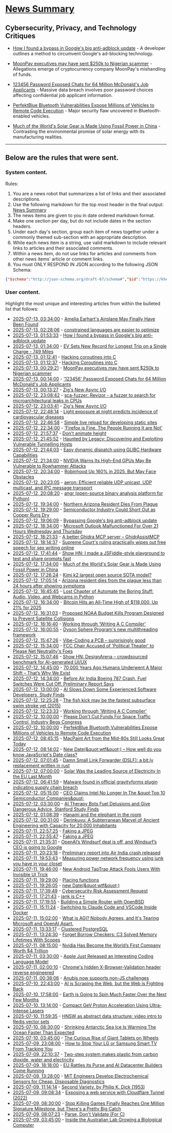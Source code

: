 # [News Summary](https://kherrick.github.io/news-summary/)

## Cybersecurity, Privacy, and Technology Critiques

* [How I found a bypass in Google's big anti-adblock update](https://0x44.xyz/blog/web-request-blocking/) - A developer outlines a method to circumvent Google's ad-blocking technology.

* [MoonPay executives may have sent $250k to Nigerian scammer](https://www.theblock.co/post/362339/moonpay-executives-may-have-sent-250000-to-nigerian-scammer-doj-filing-suggests) - Allegations emerge of cryptocurrency company MoonPay's mishandling of funds.

* [123456 Password Exposed Chats for 64 Million McDonald's Job Applicants](https://soylentnews.org/article.pl?sid=25/07/12/1213215&from=rss) - Massive data breach involves poor password choices affecting confidential job applicant information.

* [PerfektBlue Bluetooth Vulnerabilities Expose Millions of Vehicles to Remote Code Execution](https://soylentnews.org/article.pl?sid=25/07/11/2237233&from=rss) - Major security flaw uncovered in Bluetooth-enabled vehicles.

* [Much of the World's Solar Gear is Made Using Fossil Power in China](https://hardware.slashdot.org/story/25/07/12/044242/much-of-the-worlds-solar-gear-is-made-using-fossil-power-in-china?utm_source=rss1.0mainlinkanon&utm_medium=feed) - Contrasting the environmental promise of solar energy with its manufacturing realities.

---

## Below are the rules that were sent.

### System content.

Rules:

1. You are a news robot that summarizes a list of links and their associated descriptions.
2. Use the following markdown for the top most header in the final output: [News Summary](https://kherrick.github.io/news-summary/)
3. The news items are given to you in date ordered markdown format.
4. Make one section per day, but do not include dates in the section headers.
5. Under each day's section, group each item of news together under a commonly themed sub-section with an appropriate description.
6. While each news item is a string, use valid markdown to include relevant links to articles and their associated comments.
7. Within a news item, do not use links for articles and comments from other news items' article or comment links.
8. You must ONLY RESPOND IN JSON according to the following JSON Schema:

```json
{"$schema":"http://json-schema.org/draft-07/schema#","$id":"https://kherrick.github.io/news-summary/news-summary-schema.json","type":"object","properties":{"heading":{"type":"string"},"sections":{"type":"array","items":{"type":"object","properties":{"title":{"type":"string"},"newsItems":{"type":"array","items":{"type":"string"},"minItems":1}},"required":["title","newsItems"]},"minItems":1}},"required":["heading","sections"]}
```

### User content.

Highlight the most unique and interesting articles from within the bulleted list that follows:

* [2025-07-13, 03:34:00](https://tech.slashdot.org/story/25/07/13/0215218/amelia-earharts-airplane-may-finally-have-been-found?utm_source=rss1.0mainlinkanon&amp;utm_medium=feed) - [Amelia Earhart&apos;s Airplane May Finally Have Been Found](https://tech.slashdot.org/story/25/07/13/0215218/amelia-earharts-airplane-may-finally-have-been-found?utm_source=rss1.0mainlinkanon&amp;utm_medium=feed)
* [2025-07-13, 02:28:06](https://lobste.rs/s/hul45q/constrained_languages_are_easier) - [constrained languages are easier to optimize](https://jyn.dev/constrained-languages-are-easier-to-optimize/)
* [2025-07-13, 01:53:33](https://lobste.rs/s/pbj1da/how_i_found_bypass_google_s_big_anti) - [How I found a bypass in Google&apos;s big anti-adblock update](https://0x44.xyz/blog/web-request-blocking/)
* [2025-07-13, 01:34:00](https://tech.slashdot.org/story/25/07/13/0113254/ev-sets-new-record-for-longest-trip-on-a-single-charge---749-miles?utm_source=rss1.0mainlinkanon&amp;utm_medium=feed) - [EV Sets New Record for Longest Trip on a Single Charge - 749 Miles](https://tech.slashdot.org/story/25/07/13/0113254/ev-sets-new-record-for-longest-trip-on-a-single-charge---749-miles?utm_source=rss1.0mainlinkanon&amp;utm_medium=feed)
* [2025-07-13, 01:12:41](https://lobste.rs/s/oqaxxt/hacking_coroutines_into_c) - [Hacking coroutines into C](https://wiomoc.de/misc/posts/hacking_coroutines_into_c.html)
* [2025-07-13, 01:12:37](https://news.ycombinator.com/item?id=44546640) - [Hacking Coroutines into C](https://wiomoc.de/misc/posts/hacking_coroutines_into_c.html)
* [2025-07-13, 00:29:21](https://news.ycombinator.com/item?id=44546422) - [MoonPay executives may have sent $250k to Nigerian scammer](https://www.theblock.co/post/362339/moonpay-executives-may-have-sent-250000-to-nigerian-scammer-doj-filing-suggests)
* [2025-07-13, 00:14:00](https://soylentnews.org/article.pl?sid=25/07/12/1213215&amp;from=rss) - [&apos;123456&apos; Password Exposed Chats for 64 Million McDonald&apos;s Job Applicants](https://soylentnews.org/article.pl?sid=25/07/12/1213215&amp;from=rss)
* [2025-07-13, 00:13:27](https://lobste.rs/s/mtcsug/zig_s_new_async_i_o) - [Zig&apos;s New Async I/O](https://kristoff.it/blog/zig-new-async-io/)
* [2025-07-12, 23:08:42](https://lobste.rs/s/acowbz/sca_fuzzer_revizor_fuzzer_search_for) - [sca-fuzzer: Revizor - a fuzzer to search for microarchitectural leaks in CPUs](https://github.com/microsoft/sca-fuzzer)
* [2025-07-12, 23:03:41](https://news.ycombinator.com/item?id=44545949) - [Zig&apos;s New Async I/O](https://kristoff.it/blog/zig-new-async-io/)
* [2025-07-12, 22:48:14](https://news.ycombinator.com/item?id=44545858) - [Light exposure at night predicts incidence of cardiovascular diseases](https://www.medrxiv.org/content/10.1101/2025.06.20.25329961v1)
* [2025-07-12, 22:46:58](https://lobste.rs/s/4tgs7o/simple_live_reload_for_developing_static) - [Simple live reload for developing static sites](https://leanrada.com/notes/simple-live-reload/)
* [2025-07-12, 22:34:00](https://news.slashdot.org/story/25/07/12/0534248/firefox-is-fine-the-people-running-it-are-not?utm_source=rss1.0mainlinkanon&amp;utm_medium=feed) - [&apos;Firefox is Fine. The People Running It are Not&apos;](https://news.slashdot.org/story/25/07/12/0534248/firefox-is-fine-the-people-running-it-are-not?utm_source=rss1.0mainlinkanon&amp;utm_medium=feed)
* [2025-07-12, 21:57:37](https://lobste.rs/s/cbchxp/don_t_animate_height) - [Don&apos;t animate height](https://www.granola.ai/blog/dont-animate-height)
* [2025-07-12, 21:45:52](https://lobste.rs/s/wmj7pg/haunted_by_legacy_discovering) - [Haunted by Legacy: Discovering and Exploiting Vulnerable Tunnelling Hosts](https://github.com/vanhoefm/tunneltester)
* [2025-07-12, 21:44:03](https://lobste.rs/s/ijyz5o/easy_dynamic_dispatch_using_glibc) - [Easy dynamic dispatch using GLIBC Hardware Capabilities](https://www.kvr.at/posts/easy-dynamic-dispatch-using-GLIBC-hardware-capabilities/)
* [2025-07-12, 21:34:00](https://hardware.slashdot.org/story/25/07/12/199238/nvidia-warns-its-high-end-gpus-may-be-vulnerable-to-rowhammer-attacks?utm_source=rss1.0mainlinkanon&amp;utm_medium=feed) - [NVIDIA Warns Its High-End GPUs May Be Vulnerable to Rowhammer Attacks](https://hardware.slashdot.org/story/25/07/12/199238/nvidia-warns-its-high-end-gpus-may-be-vulnerable-to-rowhammer-attacks?utm_source=rss1.0mainlinkanon&amp;utm_medium=feed)
* [2025-07-12, 20:34:00](https://news.slashdot.org/story/25/07/12/1559255/robinhood-up-160-in-2025-but-may-face-obstacles?utm_source=rss1.0mainlinkanon&amp;utm_medium=feed) - [Robinhood Up 160% in 2025, But May Face Obstacles](https://news.slashdot.org/story/25/07/12/1559255/robinhood-up-160-in-2025-but-may-face-obstacles?utm_source=rss1.0mainlinkanon&amp;utm_medium=feed)
* [2025-07-12, 20:23:05](https://lobste.rs/s/9wf7sc/aeron_efficient_reliable_udp_unicast_udp) - [aeron: Efficient reliable UDP unicast, UDP multicast, and IPC message transport](https://github.com/aeron-io/aeron)
* [2025-07-12, 20:08:20](https://lobste.rs/s/ip3wbn/angr_open_source_binary_analysis) - [angr (open-source binary analysis platform for Python)](https://angr.io/)
* [2025-07-12, 19:34:00](https://science.slashdot.org/story/25/07/12/1834224/northern-arizona-resident-dies-from-plague?utm_source=rss1.0mainlinkanon&amp;utm_medium=feed) - [Northern Arizona Resident Dies From Plague](https://science.slashdot.org/story/25/07/12/1834224/northern-arizona-resident-dies-from-plague?utm_source=rss1.0mainlinkanon&amp;utm_medium=feed)
* [2025-07-12, 19:29:00](https://soylentnews.org/article.pl?sid=25/07/12/123235&amp;from=rss) - [Semiconductor Industry Could Short Out as Copper Runs Dry](https://soylentnews.org/article.pl?sid=25/07/12/123235&amp;from=rss)
* [2025-07-12, 19:06:09](https://news.ycombinator.com/item?id=44544266) - [Bypassing Google&apos;s big anti-adblock update](https://0x44.xyz/blog/web-request-blocking/)
* [2025-07-12, 18:34:00](https://slashdot.org/story/25/07/12/1730242/microsoft-outlook-malfunctioned-for-over-21-hours-wednesday-and-thursday?utm_source=rss1.0mainlinkanon&amp;utm_medium=feed) - [Microsoft Outlook Malfunctioned For Over 21 Hours  Wednesday and Thursday](https://slashdot.org/story/25/07/12/1730242/microsoft-outlook-malfunctioned-for-over-21-hours-wednesday-and-thursday?utm_source=rss1.0mainlinkanon&amp;utm_medium=feed)
* [2025-07-12, 18:21:33](https://news.ycombinator.com/item?id=44543913) - [A better Ghidra MCP server – GhidrAssistMCP](https://github.com/jtang613/GhidrAssistMCP)
* [2025-07-12, 18:14:37](https://news.ycombinator.com/item?id=44543865) - [Supreme Court&apos;s ruling practically wipes out free speech for sex writing online](https://ellsberg.substack.com/p/free-speech)
* [2025-07-12, 17:41:44](https://news.ycombinator.com/item?id=44543638) - [Show HN: I made a JSFiddle-style playground to test and share prompts fast](https://langfa.st/)
* [2025-07-12, 17:34:00](https://hardware.slashdot.org/story/25/07/12/044242/much-of-the-worlds-solar-gear-is-made-using-fossil-power-in-china?utm_source=rss1.0mainlinkanon&amp;utm_medium=feed) - [Much of the World&apos;s Solar Gear is Made Using Fossil Power in China](https://hardware.slashdot.org/story/25/07/12/044242/much-of-the-worlds-solar-gear-is-made-using-fossil-power-in-china?utm_source=rss1.0mainlinkanon&amp;utm_medium=feed)
* [2025-07-12, 17:26:24](https://news.ycombinator.com/item?id=44543508) - [Kimi k2 largest open source SOTA model?](https://github.com/MoonshotAI/Kimi-K2)
* [2025-07-12, 17:05:14](https://news.ycombinator.com/item?id=44543368) - [Arizona resident dies from the plague less than 24 hours after showing symptoms](https://www.independent.co.uk/news/health/arizona-plague-death-cases-b2787325.html)
* [2025-07-12, 16:45:45](https://news.ycombinator.com/item?id=44543240) - [Lost Chapter of Automate the Boring Stuff: Audio, Video, and Webcams in Python](https://inventwithpython.com/blog/lost-av-chapter.html)
* [2025-07-12, 16:34:00](https://slashdot.org/story/25/07/12/1550205/bitcoin-hits-an-all-time-high-of-118000-up-21-for-2025?utm_source=rss1.0mainlinkanon&amp;utm_medium=feed) - [Bitcoin Hits an All-Time High of $118,000, Up 21% for 2025](https://slashdot.org/story/25/07/12/1550205/bitcoin-hits-an-all-time-high-of-118000-up-21-for-2025?utm_source=rss1.0mainlinkanon&amp;utm_medium=feed)
* [2025-07-12, 16:31:03](https://news.ycombinator.com/item?id=44543150) - [Proposed NOAA Budget Kills Program Designed to Prevent Satellite Collisions](https://skyandtelescope.org/astronomy-news/proposed-noaa-budget-kills-program-to-prevent-satellite-collisions/)
* [2025-07-12, 16:16:40](https://lobste.rs/s/f0tt1k/working_through_writing_c_compiler) - [Working through ‘Writing A C Compiler’](https://jollygoodsw.wordpress.com/2025/03/13/working-through-writing-a-c-compiler/)
* [2025-07-12, 16:00:55](https://lobste.rs/s/si4u1m/dyson_sphere_program_s_new) - [Dyson Sphere Program&apos;s new multithreading framework](https://store.steampowered.com/news/app/1366540/view/543361383085900510)
* [2025-07-12, 15:47:26](https://news.ycombinator.com/item?id=44542880) - [Vibe-Coding a PCB – surprisingly good](https://atomic14.substack.com/p/vibe-coding-a-pcb-surprisingly-good)
* [2025-07-12, 15:34:00](https://tech.slashdot.org/story/25/07/12/0559241/fcc-chair-accused-of-political-theater-to-please-net-neutralitys-foes?utm_source=rss1.0mainlinkanon&amp;utm_medium=feed) - [FCC Chair Accused of &apos;Political Theater&apos; to Please Net Neutrality&apos;s Foes](https://tech.slashdot.org/story/25/07/12/0559241/fcc-chair-accused-of-political-theater-to-please-net-neutralitys-foes?utm_source=rss1.0mainlinkanon&amp;utm_medium=feed)
* [2025-07-12, 15:07:46](https://news.ycombinator.com/item?id=44542578) - [Show HN: DesignArena – crowdsourced benchmark for AI-generated UI/UX](https://www.designarena.ai/)
* [2025-07-12, 14:45:00](https://soylentnews.org/article.pl?sid=25/07/11/238234&amp;from=rss) - [70,000 Years Ago Humans Underwent A Major Shift – That’s Why We Exist ](https://soylentnews.org/article.pl?sid=25/07/11/238234&amp;from=rss)
* [2025-07-12, 14:34:00](https://tech.slashdot.org/story/25/07/12/0326234/before-air-india-boeing-787-crash-fuel-switches-were-cut-off-preliminary-report-says?utm_source=rss1.0mainlinkanon&amp;utm_medium=feed) - [Before Air India Boeing 787 Crash, Fuel Switches Were Cut Off, Preliminary Report Says](https://tech.slashdot.org/story/25/07/12/0326234/before-air-india-boeing-787-crash-fuel-switches-were-cut-off-preliminary-report-says?utm_source=rss1.0mainlinkanon&amp;utm_medium=feed)
* [2025-07-12, 13:00:00](https://developers.slashdot.org/story/25/07/12/016247/ai-slows-down-some-experienced-software-developers-study-finds?utm_source=rss1.0mainlinkanon&amp;utm_medium=feed) - [AI Slows Down Some Experienced Software Developers, Study Finds](https://developers.slashdot.org/story/25/07/12/016247/ai-slows-down-some-experienced-software-developers-study-finds?utm_source=rss1.0mainlinkanon&amp;utm_medium=feed)
* [2025-07-12, 12:25:28](https://news.ycombinator.com/item?id=44541576) - [The fish kick may be the fastest subsurface swim stroke yet (2015)](https://nautil.us/is-this-new-swim-stroke-the-fastest-yet-235511/)
* [2025-07-12, 12:23:33](https://news.ycombinator.com/item?id=44541565) - [Working through &apos;Writing A C Compiler&apos;](https://jollygoodsw.wordpress.com/2025/03/13/working-through-writing-a-c-compiler/)
* [2025-07-12, 10:00:00](https://science.slashdot.org/story/25/07/12/0052223/please-dont-cut-funds-for-space-traffic-control-industry-begs-congress?utm_source=rss1.0mainlinkanon&amp;utm_medium=feed) - [Please Don&apos;t Cut Funds For Space Traffic Control, Industry Begs Congress](https://science.slashdot.org/story/25/07/12/0052223/please-dont-cut-funds-for-space-traffic-control-industry-begs-congress?utm_source=rss1.0mainlinkanon&amp;utm_medium=feed)
* [2025-07-12, 10:00:00](https://soylentnews.org/article.pl?sid=25/07/11/2237233&amp;from=rss) - [PerfektBlue Bluetooth Vulnerabilities Expose Millions of Vehicles to Remote Code Execution](https://soylentnews.org/article.pl?sid=25/07/11/2237233&amp;from=rss)
* [2025-07-12, 08:45:15](https://news.ycombinator.com/item?id=44540402) - [MacPaint Art from the Mid-80s Still Looks Great Today](https://blog.decryption.net.au/posts/macpaint.html)
* [2025-07-12, 08:14:02](https://news.ycombinator.com/item?id=44540241) - [New Date(\&quot;wtf\&quot;) – How well do you know JavaScript&apos;s Date class?](https://jsdate.wtf)
* [2025-07-12, 07:01:45](https://lobste.rs/s/btcmpp/damn_small_link_forwarder_dslf_bit_ly) - [Damn Small Link Forwarder (DSLF): a bit.ly replacement written in rust](https://github.com/vpetersson/dslf)
* [2025-07-12, 07:00:00](https://hardware.slashdot.org/story/25/07/12/0045216/solar-was-the-leading-source-of-electricity-in-the-eu-last-month?utm_source=rss1.0mainlinkanon&amp;utm_medium=feed) - [Solar Was the Leading Source of Electricity In the EU Last Month](https://hardware.slashdot.org/story/25/07/12/0045216/solar-was-the-leading-source-of-electricity-in-the-eu-last-month?utm_source=rss1.0mainlinkanon&amp;utm_medium=feed)
* [2025-07-12, 06:41:59](https://news.ycombinator.com/item?id=44539879) - [Malware found in official gravityforms plugin indicating supply chain breach](https://patchstack.com/articles/critical-malware-found-in-gravityforms-official-plugin-site/)
* [2025-07-12, 05:15:00](https://soylentnews.org/article.pl?sid=25/07/11/2226206&amp;from=rss) - [CEO Claims Intel No Longer In The \&quot;Top 10 Semiconductor Companies\&quot; ](https://soylentnews.org/article.pl?sid=25/07/11/2226206&amp;from=rss)
* [2025-07-12, 03:30:00](https://science.slashdot.org/story/25/07/11/2314204/ai-therapy-bots-fuel-delusions-and-give-dangerous-advice-stanford-study-finds?utm_source=rss1.0mainlinkanon&amp;utm_medium=feed) - [AI Therapy Bots Fuel Delusions and Give Dangerous Advice, Stanford Study Finds](https://science.slashdot.org/story/25/07/11/2314204/ai-therapy-bots-fuel-delusions-and-give-dangerous-advice-stanford-study-finds?utm_source=rss1.0mainlinkanon&amp;utm_medium=feed)
* [2025-07-12, 01:08:39](https://lobste.rs/s/gw7wq0/hanami_elephant_room) - [Hanami and the elephant in the room](https://hanamirb.org/blog/2025/07/11/hanami-and-the-elephant-in-the-room/)
* [2025-07-12, 00:31:00](https://soylentnews.org/article.pl?sid=25/07/11/1218211&amp;from=rss) - [Derinkuyu: A Subterranean Marvel of Ancient Engineering with  Capacity for 20,000 Inhabitants](https://soylentnews.org/article.pl?sid=25/07/11/1218211&amp;from=rss)
* [2025-07-11, 22:57:25](https://news.ycombinator.com/item?id=44537631) - [Faking a JPEG](https://www.ty-penguin.org.uk/~auj/blog/2025/03/25/fake-jpeg/)
* [2025-07-11, 22:55:47](https://lobste.rs/s/s6yydx/faking_jpeg) - [Faking a JPEG](https://www.ty-penguin.org.uk/~auj/blog/2025/03/25/fake-jpeg/)
* [2025-07-11, 21:35:31](https://news.ycombinator.com/item?id=44536988) - [OpenAI’s Windsurf deal is off, and Windsurf’s CEO is going to Google](https://www.theverge.com/openai/705999/google-windsurf-ceo-openai)
* [2025-07-11, 20:23:18](https://news.ycombinator.com/item?id=44536459) - [Preliminary report into Air India crash released](https://www.bbc.co.uk/news/live/cx20p2x9093t)
* [2025-07-11, 19:53:43](https://lobste.rs/s/ogfcwa/measuring_power_network_frequency_using) - [Measuring power network frequency using junk you have in your closet](https://halcy.de/blog/2025/02/09/measuring-power-network-frequency-using-junk-you-have-in-your-closet/)
* [2025-07-11, 19:46:00](https://soylentnews.org/article.pl?sid=25/07/11/114218&amp;from=rss) - [New Android TapTrap Attack Fools Users With Invisible UI Trick](https://soylentnews.org/article.pl?sid=25/07/11/114218&amp;from=rss)
* [2025-07-11, 19:29:00](https://lobste.rs/s/rqkuul/placing_functions) - [Placing functions](https://blog.yoshuawuyts.com/placing-functions/)
* [2025-07-11, 19:26:05](https://lobste.rs/s/ugyxdj/new_date_wtf) - [new Date(\&quot;wtf\&quot;)](https://jsdate.wtf/)
* [2025-07-11, 17:39:49](https://lobste.rs/s/c5cxwu/cybersecurity_risk_assessment_request) - [Cybersecurity Risk Assessment Request](https://daniel.haxx.se/blog/2025/07/11/cybersecurity-risk-assessment-request/)
* [2025-07-11, 17:21:43](https://lobste.rs/s/eagdbx/jank_is_c) - [jank is C++](https://jank-lang.org/blog/2025-07-11-jank-is-cpp/)
* [2025-07-11, 17:19:55](https://lobste.rs/s/ccyux0/building_simple_router_with_openbsd) - [Building a Simple Router with OpenBSD](https://btxx.org/posts/openbsd-router/)
* [2025-07-11, 15:11:24](https://news.ycombinator.com/item?id=44533044) - [Switching to Claude Code and VSCode Inside Docker](https://timsh.org/claude-inside-docker/)
* [2025-07-11, 15:02:00](https://soylentnews.org/article.pl?sid=25/07/11/0518225&amp;from=rss) - [What is AGI? Nobody Agrees, and It&apos;s Tearing Microsoft and OpenAI Apart.](https://soylentnews.org/article.pl?sid=25/07/11/0518225&amp;from=rss)
* [2025-07-11, 13:33:17](https://lobste.rs/s/35tpxv/clustered_postgresql) - [Clustered PostgreSQL](https://arch.dog/bark/clustered-postgresql)
* [2025-07-11, 13:24:30](https://lobste.rs/s/vzkmtj/forget_borrow_checkers_c3_solved_memory) - [Forget Borrow Checkers: C3 Solved Memory Lifetimes With Scopes](https://c3-lang.org/blog/forget-borrow-checkers-c3-solved-memory-lifetimes-with-scopes/)
* [2025-07-11, 08:15:00](https://soylentnews.org/article.pl?sid=25/07/10/0029200&amp;from=rss) - [Nvidia Has Become the World’s First Company Worth $4 Trillion](https://soylentnews.org/article.pl?sid=25/07/10/0029200&amp;from=rss)
* [2025-07-11, 03:30:00](https://soylentnews.org/article.pl?sid=25/07/10/0025232&amp;from=rss) - [Apple Just Released an Interesting Coding Language Model](https://soylentnews.org/article.pl?sid=25/07/10/0025232&amp;from=rss)
* [2025-07-11, 02:00:10](https://news.ycombinator.com/item?id=44527739) - [Chrome&apos;s hidden X-Browser-Validation header reverse engineered](https://github.com/dsekz/chrome-x-browser-validation-header)
* [2025-07-11, 00:38:06](https://lobste.rs/s/aa7ske/anubis_now_supports_non_js_challenges) - [Anubis now supports non-JS challenges](https://anubis.techaro.lol/blog/release/v1.20.0/#no-js-challenge)
* [2025-07-10, 22:43:00](https://soylentnews.org/article.pl?sid=25/07/09/1114240&amp;from=rss) - [AI is Scraping the Web, but the Web is Fighting Back](https://soylentnews.org/article.pl?sid=25/07/09/1114240&amp;from=rss)
* [2025-07-10, 17:58:00](https://soylentnews.org/article.pl?sid=25/07/09/116236&amp;from=rss) - [Earth is Going to Spin Much Faster Over the Next Few Months](https://soylentnews.org/article.pl?sid=25/07/09/116236&amp;from=rss)
* [2025-07-10, 13:14:00](https://soylentnews.org/article.pl?sid=25/07/09/1058230&amp;from=rss) - [Compact GeV Proton Acceleration Using Ultra-Intense Lasers](https://soylentnews.org/article.pl?sid=25/07/09/1058230&amp;from=rss)
* [2025-07-10, 11:59:35](https://news.ycombinator.com/item?id=44520000) - [HNSW as abstract data structure: video intro to Redis vector sets](https://www.youtube.com/watch?v=kVApsFUeuEA)
* [2025-07-10, 08:30:00](https://soylentnews.org/article.pl?sid=25/07/08/2330230&amp;from=rss) - [Shrinking Antarctic Sea Ice Is Warming The Ocean Faster Than Expected](https://soylentnews.org/article.pl?sid=25/07/08/2330230&amp;from=rss)
* [2025-07-10, 03:45:00](https://soylentnews.org/article.pl?sid=25/07/08/1724218&amp;from=rss) - [The Curious Rise of Giant Tablets on Wheels](https://soylentnews.org/article.pl?sid=25/07/08/1724218&amp;from=rss)
* [2025-07-09, 23:08:00](https://soylentnews.org/article.pl?sid=25/07/08/1129207&amp;from=rss) - [How to Stop Your LG or Samsung Smart TV From Tracking You](https://soylentnews.org/article.pl?sid=25/07/08/1129207&amp;from=rss)
* [2025-07-09, 22:10:37](https://news.ycombinator.com/item?id=44515210) - [Two-step system makes plastic from carbon dioxide, water and electricity](https://phys.org/news/2025-06-plastic-carbon-dioxide-electricity.html)
* [2025-07-09, 18:18:00](https://soylentnews.org/article.pl?sid=25/07/08/1122201&amp;from=rss) - [EU Rattles its Purse and AI Datacenter Builders Come Running](https://soylentnews.org/article.pl?sid=25/07/08/1122201&amp;from=rss)
* [2025-07-09, 13:28:00](https://soylentnews.org/article.pl?sid=25/07/08/1113258&amp;from=rss) - [MIT Engineers Develop Electrochemical Sensors for Cheap, Disposable Diagnostics](https://soylentnews.org/article.pl?sid=25/07/08/1113258&amp;from=rss)
* [2025-07-09, 11:14:14](https://news.ycombinator.com/item?id=44508580) - [Second Variety, by Philip K. Dick (1953)](https://www.gutenberg.org/files/32032/32032-h/32032-h.htm)
* [2025-07-09, 09:08:34](https://news.ycombinator.com/item?id=44507799) - [Exposing a web service with Cloudflare Tunnel (2022)](https://erisa.dev/exposing-a-web-service-with-cloudflare-tunnel/)
* [2025-07-09, 08:30:00](https://soylentnews.org/article.pl?sid=25/07/07/2242255&amp;from=rss) - [Stop Killing Games Finally Reaches One Million Signature Milestone, but There&apos;s a Pretty Big Catch](https://soylentnews.org/article.pl?sid=25/07/07/2242255&amp;from=rss)
* [2025-07-09, 08:07:23](https://news.ycombinator.com/item?id=44507405) - [Parse, Don&apos;t Validate (For C)](https://www.lelanthran.com/chap13/content.html)
* [2025-07-09, 03:45:00](https://soylentnews.org/article.pl?sid=25/07/07/2215236&amp;from=rss) - [Inside the Australian Lab Growing a Biological Computer](https://soylentnews.org/article.pl?sid=25/07/07/2215236&amp;from=rss)

